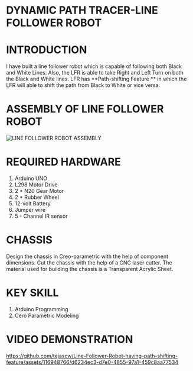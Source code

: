# DYNAMIC PATH TRACER-LINE FOLLOWER ROBOT
# INTRODUCTION
I have built a line follower robot which is capable of following both Black and White Lines. Also, the LFR is able to take Right and Left Turn on both the Black and White lines. 
LFR has **Path-shifting Feature ** in which the LFR will able to shift the path from Black to White or vice versa. 

# ASSEMBLY OF LINE FOLLOWER ROBOT
 ![LINE FOLLOWER ROBOT ASSEMBLY](https://github.com/tejascw/Line-Follower-Robot-having-path-shifting-feature/assets/116948766/7a303b30-6deb-4dd0-a55a-03314b18a252)


# REQUIRED HARDWARE 
1. Arduino UNO
2. L298 Motor Drive
3. 2 * N20 Gear Motor
4. 2 * Rubber Wheel
5. 12-volt Battery
6. Jumper wire
7. 5 - Channel IR sensor

# CHASSIS
Design the chassis in Creo-parametric with the help of component dimensions. Cut the chassis with the help of a CNC laser cutter. The material used for building the chassis is a Transparent Acrylic Sheet.

# KEY SKILL
1. Arduino Programming
2. Cero Parametric Modeling

# VIDEO DEMONSTRATION


https://github.com/tejascw/Line-Follower-Robot-having-path-shifting-feature/assets/116948766/d6234ec3-d7e0-4855-97a1-459c8aa77534




